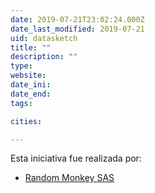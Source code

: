 ```yaml
---
date: 2019-07-21T23:02:24.000Z
date_last_modified: 2019-07-21
uid: datasketch
title: ""
description: ""
type: 
website: 
date_ini: 
date_end: 
tags:

cities: 

---
```


Esta iniciativa fue realizada por:

- [Random Monkey SAS](/i/random-monkey-sas.html)
